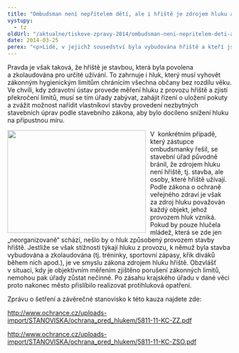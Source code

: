 ```yaml
---
title: "Ombudsman není nepřítelem dětí, ale i hřiště je zdrojem hluku a musí dodržovat jeho limity"
vystupy:
  - tz
oldUrl: "/aktualne/tiskove-zpravy-2014/ombudsman-neni-nepritelem-deti-ale-i-hriste-je-zdrojem-hluku-a-musi-dodrzovat-jeho-limity"
date: 2014-03-25
perex: "<p>Lidé, v jejichž sousedství byla vybudována hřiště a kteří jsou opakovaně vystavováni hluku způsobeného nejen hrou dětí, ale křikem hráčů i diváků během sportovních zápasů, by asi nebyli nadšeni, kdyby jim zástupce ombudsmana poradil, ať jsou rádi, že si děti hrají, neboť jim jednou budou přispívat na penzi. Takhle to však vidí spolupracovník Českého rozhlasu Ivan Hoffman, podle kterého společnost stárne a  chybí ji tolerance a zástupce ombudsmanky Stanislav Křeček, který vydává „podivná rozhodnutí“ o tom, že všechno – i hluk – má svoji míru, tomu jen nahrává... Alespoň tak se I. Hoffman vyjádřil v rozhlasovém pořadu 24. března.</p>"
---
```


<!-- imported from the old website -->

<p>Pravda je však taková, že hřiště je stavbou, která byla povolena a zkolaudována pro určité užívání. To zahrnuje i hluk, který musí vyhovět zákonným hygienickým limitům chránícím všechna občany bez rozdílu věku. Ve chvíli, kdy zdravotní ústav provede měření hluku z provozu hřiště a zjistí překročení limitů, musí se tím úřady zabývat, zahájit řízení o uložení pokuty a zvážit možnost nařídit vlastníkovi stavby provedení nezbytných stavebních úprav podle stavebního zákona, aby bylo docíleno snížení hluku na přípustnou míru.</p><p><img src="/uploads-import/uploads/RTEmagicC_football-ground.-fbjpg.jpg.jpg" alt="" style="BORDER-TOP-COLOR: ; FLOAT: left; BORDER-BOTTOM-COLOR: ; BORDER-RIGHT-COLOR: ; PADDING-RIGHT: 10px; BORDER-LEFT-COLOR: " title="" height="231" width="311" />V  konkrétním případě, který zástupce ombudsmanky řešil, se stavební úřad původně bránil, že zdrojem hluku není hřiště, tj. stavba, ale osoby, které hřiště užívají. Podle zákona o ochraně veřejného zdraví je však za zdroj hluku považován každý objekt, jehož provozem hluk vzniká. Pokud by pouze hlučela mládež, která se zde jen „neorganizovaně“ schází, nešlo by o hluk způsobený provozem stavby hřiště. Jestliže se však stížnosti týkají hluku z provozu, k němuž byla stavba vybudována a zkolaudována (tj. tréninky, sportovní zápasy, křik diváků během nich apod.), je ve smyslu zákona zdrojem hluku hřiště. Obzvlášť v situaci, kdy je objektivním měřením zjištěno porušení zákonných limitů, nemohou pak úřady zůstat nečinné. Po zásahu krajského úřadu v dané věci proto nakonec město přislíbilo realizovat protihluková opatření.</p><p>Zprávu o šetření a závěrečné stanovisko k této kauza najdete zde:</p><p><a href="/uploads-import/STANOVISKA/ochrana_pred_hlukem/5811-11-KC-ZZ.pdf">http://www.ochrance.cz/uploads-import/STANOVISKA/ochrana_pred_hlukem/5811-11-KC-ZZ.pdf</a></p><p><a href="/uploads-import/STANOVISKA/ochrana_pred_hlukem/5811-11-KC-ZSO.pdf">http://www.ochrance.cz/uploads-import/STANOVISKA/ochrana_pred_hlukem/5811-11-KC-ZSO.pdf</a></p>
